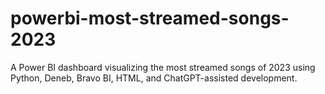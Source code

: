 # powerbi-most-streamed-songs-2023
A Power BI dashboard visualizing the most streamed songs of 2023 using Python, Deneb, Bravo BI, HTML, and ChatGPT-assisted development.
